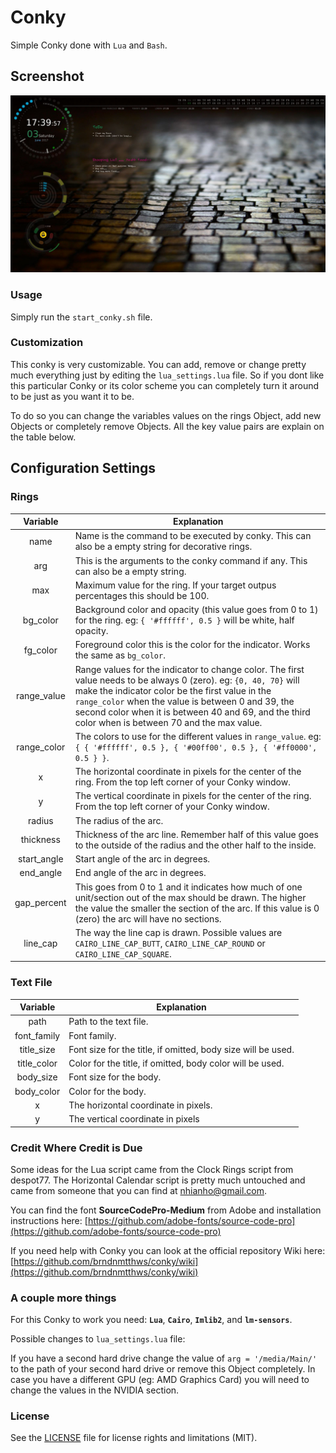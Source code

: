 # Conky

Simple Conky done with `Lua` and `Bash`.

## Screenshot

![screenshot](img/screenshots/screenshot_01.jpg)

### Usage

Simply run the `start_conky.sh` file.

### Customization

This conky is very customizable.
You can add, remove or change pretty much everything just by editing the `lua_settings.lua` file.
So if you dont like this particular Conky or its color scheme you can completely turn it around to be just as you want it to be.

To do so you can change the variables values on the rings Object, add new Objects or completely remove Objects.
All the key value pairs are explain on the table below.

## Configuration Settings

### Rings

Variable | Explanation
:--------: | -----------
name | Name is the command to be executed by conky. This can also be a empty string for decorative rings.
arg | This is the arguments to the conky command if any. This can also be a empty string.
max | Maximum value for the ring. If your target outpus percentages this should be 100.
bg_color | Background color and opacity (this value goes from 0 to 1) for the ring. eg: `{ '#ffffff', 0.5 }` will be white, half opacity.
fg_color | Foreground color this is the color for the indicator. Works the same as `bg_color`.
range_value | Range values for the indicator to change color. The first value needs to be always 0 (zero). eg: `{0, 40, 70}` will make the indicator color be the first value in the `range_color` when the value is between 0 and 39, the second color when it is between 40 and 69, and the third color when is between 70 and the max value.
range_color | The colors to use for the different values in `range_value`. eg: `{ { '#ffffff', 0.5 }, { '#00ff00', 0.5 }, { '#ff0000', 0.5 } }`.
x | The horizontal coordinate in pixels for the center of the ring. From the top left corner of your Conky window.
y | The vertical coordinate in pixels for the center of the ring. From the top left corner of your Conky window.
radius | The radius of the arc.
thickness | Thickness of the arc line. Remember half of this value goes to the outside of the radius and the other half to the inside.
start_angle | Start angle of the arc in degrees.
end_angle | End angle of the arc in degrees.
gap_percent | This goes from 0 to 1 and it indicates how much of one unit/section out of the max should be drawn. The higher the value the smaller the section of the arc. If this value is 0 (zero) the arc will have no sections.
line_cap | The way the line cap is drawn. Possible values are `CAIRO_LINE_CAP_BUTT`, `CAIRO_LINE_CAP_ROUND` or `CAIRO_LINE_CAP_SQUARE`.

### Text File

Variable | Explanation
:--------: | -----------
path | Path to the text file.
font_family | Font family.
title_size | Font size for the title, if omitted, body size will be used.
title_color | Color for the title, if omitted, body color will be used.
body_size | Font size for the body.
body_color | Color for the body.
x | The horizontal coordinate in pixels.
y | The vertical coordinate in pixels

### Credit Where Credit is Due

Some ideas for the Lua script came from the Clock Rings script from despot77.
The Horizontal Calendar script is pretty much untouched and came from someone that you can find at nhianho@gmail.com.

You can find the font **SourceCodePro-Medium** from Adobe and installation instructions here:
[https://github.com/adobe-fonts/source-code-pro](https://github.com/adobe-fonts/source-code-pro)

If you need help with Conky you can look at the official repository Wiki here:
[https://github.com/brndnmtthws/conky/wiki](https://github.com/brndnmtthws/conky/wiki)

### A couple more things

For this Conky to work you need: **`Lua`**, **`Cairo`**, **`Imlib2`**, and **`lm-sensors`**.

Possible changes to `lua_settings.lua` file:

If you have a second hard drive change the value of `arg = '/media/Main/'` to the path of your second hard drive or remove this Object completely.
In case you have a different GPU (eg: AMD Graphics Card) you will need to change the values in the NVIDIA section.

### License

See the [LICENSE](LICENSE.md) file for license rights and limitations (MIT).

